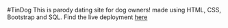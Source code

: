 #TinDog
This is parody dating site for dog owners! made using HTML, CSS, Bootstrap and SQL.
Find the live deployment [here](https://rohitjk.github.io/Tindog/)
